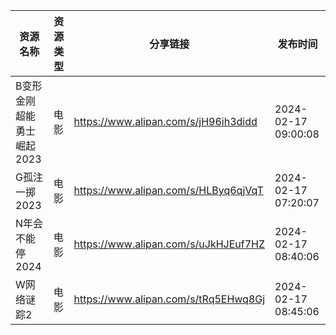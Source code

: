 | 资源名称            | 资源类型 | 分享链接                                 | 发布时间                |
| --------------- | ---- | ------------------------------------ | ------------------- |
| B变形金刚超能勇士崛起2023 | 电影   | https://www.alipan.com/s/jH96ih3didd | 2024-02-17 09:00:08 |
| G孤注一掷2023       | 电影   | https://www.alipan.com/s/HLByq6qjVqT | 2024-02-17 07:20:07 |
| N年会不能停2024      | 电影   | https://www.alipan.com/s/uJkHJEuf7HZ | 2024-02-17 08:40:06 |
| W网络谜踪2          | 电影   | https://www.alipan.com/s/tRq5EHwq8Gj | 2024-02-17 08:45:06 |
